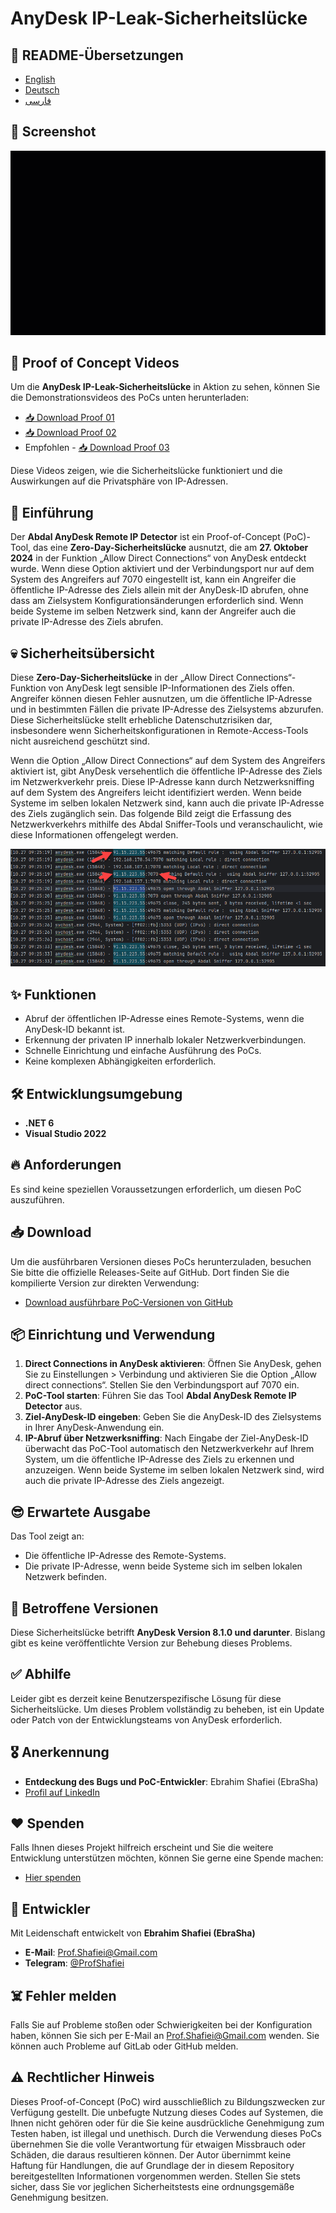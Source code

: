 # AnyDesk IP-Leak-Sicherheitslücke


## 🎤 README-Übersetzungen
- [English](README.md)
- [Deutsch](README.de.md)
- [فارسی](README.fa.md)

## 📸 Screenshot

 <p align="center"><img src="abdal-anydesk-remote-ip-detector-proof.gif?raw=true"></p>

## 🎥 Proof of Concept Videos

Um die **AnyDesk IP-Leak-Sicherheitslücke** in Aktion zu sehen, können Sie die Demonstrationsvideos des PoCs unten herunterladen:

- [📥 Download Proof 01](https://github.com/ebrasha/abdal-anydesk-remote-ip-detector/raw/main/abdal-anydesk-remote-ip-detector-proof.mp4)
- [📥 Download Proof 02](https://github.com/ebrasha/abdal-anydesk-remote-ip-detector/raw/main/abdal-anydesk-remote-ip-detector-proof-2.mp4)
- Empfohlen - [📥 Download Proof 03](https://github.com/ebrasha/abdal-anydesk-remote-ip-detector/raw/main/abdal-anydesk-remote-ip-detector-proof-3.mp4)

Diese Videos zeigen, wie die Sicherheitslücke funktioniert und die Auswirkungen auf die Privatsphäre von IP-Adressen.

## 💎 Einführung
Der **Abdal AnyDesk Remote IP Detector** ist ein Proof-of-Concept (PoC)-Tool, das eine **Zero-Day-Sicherheitslücke** ausnutzt, die am **27. Oktober 2024** in der Funktion „Allow Direct Connections“ von AnyDesk entdeckt wurde. Wenn diese Option aktiviert und der Verbindungsport nur auf dem System des Angreifers auf 7070 eingestellt ist, kann ein Angreifer die öffentliche IP-Adresse des Ziels allein mit der AnyDesk-ID abrufen, ohne dass am Zielsystem Konfigurationsänderungen erforderlich sind. Wenn beide Systeme im selben Netzwerk sind, kann der Angreifer auch die private IP-Adresse des Ziels abrufen.

## 💀 Sicherheitsübersicht
Diese **Zero-Day-Sicherheitslücke** in der „Allow Direct Connections“-Funktion von AnyDesk legt sensible IP-Informationen des Ziels offen. Angreifer können diesen Fehler ausnutzen, um die öffentliche IP-Adresse und in bestimmten Fällen die private IP-Adresse des Zielsystems abzurufen. Diese Sicherheitslücke stellt erhebliche Datenschutzrisiken dar, insbesondere wenn Sicherheitskonfigurationen in Remote-Access-Tools nicht ausreichend geschützt sind.

Wenn die Option „Allow Direct Connections“ auf dem System des Angreifers aktiviert ist, gibt AnyDesk versehentlich die öffentliche IP-Adresse des Ziels im Netzwerkverkehr preis. Diese IP-Adresse kann durch Netzwerksniffing auf dem System des Angreifers leicht identifiziert werden. Wenn beide Systeme im selben lokalen Netzwerk sind, kann auch die private IP-Adresse des Ziels zugänglich sein. Das folgende Bild zeigt die Erfassung des Netzwerkverkehrs mithilfe des Abdal Sniffer-Tools und veranschaulicht, wie diese Informationen offengelegt werden.

<p align="center"><img src="vulnerability-overview-01.png?raw=true"></p>


## ✨ Funktionen
* Abruf der öffentlichen IP-Adresse eines Remote-Systems, wenn die AnyDesk-ID bekannt ist.
* Erkennung der privaten IP innerhalb lokaler Netzwerkverbindungen.
* Schnelle Einrichtung und einfache Ausführung des PoCs.
* Keine komplexen Abhängigkeiten erforderlich.


## 🛠️ Entwicklungsumgebung
- **.NET 6**
- **Visual Studio 2022**


## 🔥 Anforderungen
Es sind keine speziellen Voraussetzungen erforderlich, um diesen PoC auszuführen.

## 📥 Download
Um die ausführbaren Versionen dieses PoCs herunterzuladen, besuchen Sie bitte die offizielle Releases-Seite auf GitHub. Dort finden Sie die kompilierte Version zur direkten Verwendung:

- [Download ausführbare PoC-Versionen von GitHub](https://github.com/ebrasha/abdal-anydesk-remote-ip-detector/releases)



## 📦 Einrichtung und Verwendung
1. **Direct Connections in AnyDesk aktivieren**: Öffnen Sie AnyDesk, gehen Sie zu Einstellungen > Verbindung und aktivieren Sie die Option „Allow direct connections“. Stellen Sie den Verbindungsport auf 7070 ein.
2. **PoC-Tool starten**: Führen Sie das Tool **Abdal AnyDesk Remote IP Detector** aus.
3. **Ziel-AnyDesk-ID eingeben**: Geben Sie die AnyDesk-ID des Zielsystems in Ihrer AnyDesk-Anwendung ein.
4. **IP-Abruf über Netzwerksniffing**: Nach Eingabe der Ziel-AnyDesk-ID überwacht das PoC-Tool automatisch den Netzwerkverkehr auf Ihrem System, um die öffentliche IP-Adresse des Ziels zu erkennen und anzuzeigen. Wenn beide Systeme im selben lokalen Netzwerk sind, wird auch die private IP-Adresse des Ziels angezeigt.


## 😎 Erwartete Ausgabe
Das Tool zeigt an:

* Die öffentliche IP-Adresse des Remote-Systems.
* Die private IP-Adresse, wenn beide Systeme sich im selben lokalen Netzwerk befinden.


## 🛑 Betroffene Versionen

Diese Sicherheitslücke betrifft **AnyDesk Version 8.1.0 und darunter**. Bislang gibt es keine veröffentlichte Version zur Behebung dieses Problems.


## ✅ Abhilfe
Leider gibt es derzeit keine Benutzerspezifische Lösung für diese Sicherheitslücke. Um dieses Problem vollständig zu beheben, ist ein Update oder Patch von der Entwicklungsteams von AnyDesk erforderlich.

## 🎖️ Anerkennung
- **Entdeckung des Bugs und PoC-Entwickler**: Ebrahim Shafiei (EbraSha)
- [Profil auf LinkedIn](https://www.linkedin.com/in/profshafiei/)

## ❤️ Spenden
Falls Ihnen dieses Projekt hilfreich erscheint und Sie die weitere Entwicklung unterstützen möchten, können Sie gerne eine Spende machen:
- [Hier spenden](https://ebrasha.com/abdal-donation)

## 🤵 Entwickler
Mit Leidenschaft entwickelt von **Ebrahim Shafiei (EbraSha)**
- **E-Mail**: Prof.Shafiei@Gmail.com
- **Telegram**: [@ProfShafiei](https://t.me/ProfShafiei)

## ☠️ Fehler melden
Falls Sie auf Probleme stoßen oder Schwierigkeiten bei der Konfiguration haben, können Sie sich per E-Mail an Prof.Shafiei@Gmail.com wenden. Sie können auch Probleme auf GitLab oder GitHub melden.

## ⚠️  Rechtlicher Hinweis
Dieses Proof-of-Concept (PoC) wird ausschließlich zu Bildungszwecken zur Verfügung gestellt. Die unbefugte Nutzung dieses Codes auf Systemen, die Ihnen nicht gehören oder für die Sie keine ausdrückliche Genehmigung zum Testen haben, ist illegal und unethisch. Durch die Verwendung dieses PoCs übernehmen Sie die volle Verantwortung für etwaigen Missbrauch oder Schäden, die daraus resultieren können. Der Autor übernimmt keine Haftung für Handlungen, die auf Grundlage der in diesem Repository bereitgestellten Informationen vorgenommen werden. Stellen Sie stets sicher, dass Sie vor jeglichen Sicherheitstests eine ordnungsgemäße Genehmigung besitzen.
